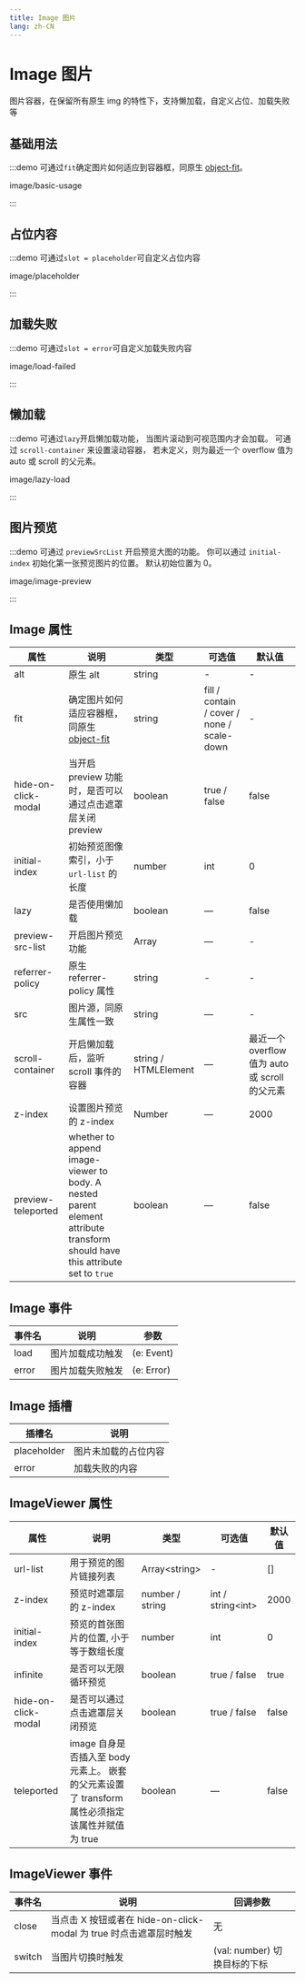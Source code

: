 ```yaml
---
title: Image 图片
lang: zh-CN
---
```


# Image 图片

图片容器，在保留所有原生 img 的特性下，支持懒加载，自定义占位、加载失败等

## 基础用法

:::demo 可通过`fit`确定图片如何适应到容器框，同原生 [object-fit](https://developer.mozilla.org/en-US/docs/Web/CSS/object-fit)。

image/basic-usage

:::

## 占位内容

:::demo 可通过`slot = placeholder`可自定义占位内容

image/placeholder

:::

## 加载失败

:::demo 可通过`slot = error`可自定义加载失败内容

image/load-failed

:::

## 懒加载

:::demo 可通过`lazy`开启懒加载功能， 当图片滚动到可视范围内才会加载。 可通过 `scroll-container` 来设置滚动容器， 若未定义，则为最近一个 overflow 值为 auto 或 scroll 的父元素。

image/lazy-load

:::

## 图片预览

:::demo 可通过 `previewSrcList` 开启预览大图的功能。 你可以通过 `initial-index` 初始化第一张预览图片的位置。 默认初始位置为 0。

image/image-preview

:::

## Image 属性

| 属性                | 说明                                                                                                                         | 类型                 | 可选值                                     | 默认值                                         |
| ------------------- | ---------------------------------------------------------------------------------------------------------------------------- | -------------------- | ------------------------------------------ | ---------------------------------------------- |
| alt                 | 原生 alt                                                                                                                     | string               | -                                          | -                                              |
| fit                 | 确定图片如何适应容器框，同原生 [object-fit](https://developer.mozilla.org/en-US/docs/Web/CSS/object-fit)                     | string               | fill / contain / cover / none / scale-down | -                                              |
| hide-on-click-modal | 当开启 preview 功能时，是否可以通过点击遮罩层关闭 preview                                                                    | boolean              | true / false                               | false                                          |
| initial-index       | 初始预览图像索引，小于 `url-list` 的长度                                                                                     | number               | int                                        | 0                                              |
| lazy                | 是否使用懒加载                                                                                                               | boolean              | —                                          | false                                          |
| preview-src-list    | 开启图片预览功能                                                                                                             | Array                | —                                          | -                                              |
| referrer-policy     | 原生 referrer-policy 属性                                                                                                    | string               | -                                          | -                                              |
| src                 | 图片源，同原生属性一致                                                                                                       | string               | —                                          | -                                              |
| scroll-container    | 开启懒加载后，监听 scroll 事件的容器                                                                                         | string / HTMLElement | —                                          | 最近一个 overflow 值为 auto 或 scroll 的父元素 |
| z-index             | 设置图片预览的 z-index                                                                                                       | Number               | —                                          | 2000                                           |
| preview-teleported  | whether to append image-viewer to body. A nested parent element attribute transform should have this attribute set to `true` | boolean              | —                                          | false                                          |

## Image 事件

| 事件名 | 说明             | 参数       |
| ------ | ---------------- | ---------- |
| load   | 图片加载成功触发 | (e: Event) |
| error  | 图片加载失败触发 | (e: Error) |

## Image 插槽

| 插槽名      | 说明                 |
| ----------- | -------------------- |
| placeholder | 图片未加载的占位内容 |
| error       | 加载失败的内容       |

## ImageViewer 属性

| 属性                | 说明                                                                                            | 类型            | 可选值              | 默认值 |
| ------------------- | ----------------------------------------------------------------------------------------------- | --------------- | ------------------- | ------ |
| url-list            | 用于预览的图片链接列表                                                                          | Array\<string\> | -                   | []     |
| z-index             | 预览时遮罩层的 z-index                                                                          | number / string | int / string\<int\> | 2000   |
| initial-index       | 预览的首张图片的位置, 小于等于数组长度                                                          | number          | int                 | 0      |
| infinite            | 是否可以无限循环预览                                                                            | boolean         | true / false        | true   |
| hide-on-click-modal | 是否可以通过点击遮罩层关闭预览                                                                  | boolean         | true / false        | false  |
| teleported          | image 自身是否插入至 body 元素上。 嵌套的父元素设置了 transform 属性必须指定该属性并赋值为 true | boolean         | —                   | false  |

## ImageViewer 事件

| 事件名 | 说明                                                               | 回调参数                     |
| ------ | ------------------------------------------------------------------ | ---------------------------- |
| close  | 当点击 X 按钮或者在 hide-on-click-modal 为 true 时点击遮罩层时触发 | 无                           |
| switch | 当图片切换时触发                                                   | (val: number) 切换目标的下标 |

